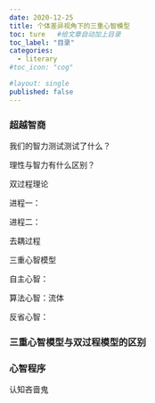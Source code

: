 ```yaml
---
date: 2020-12-25
title: 个体差异视角下的三重心智模型
toc: ture   #给文章自动加上目录
toc_label: "目录"
categories:
  - literary
#toc_icon: "cog"

#layout: single
published: false
---
```


### 超越智商

我们的智力测试测试了什么？

理性与智力有什么区别？

双过程理论

进程一：

进程二：

去耦过程

三重心智模型

自主心智：

算法心智：流体

反省心智：

### 三重心智模型与双过程模型的区别



### 心智程序

认知吝啬鬼



